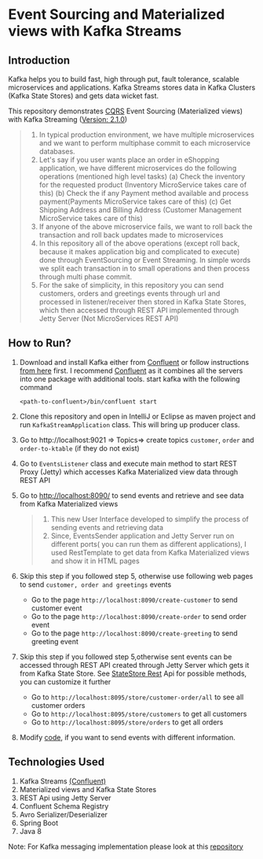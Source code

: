 # Event Sourcing and Materialized views with Kafka Streams

## Introduction
Kafka helps you to build fast, high through put, fault tolerance, scalable microservices and applications. Kafka Streams stores data in Kafka Clusters (Kafka State Stores) and gets data wicket fast. 

This repository demonstrates [CQRS](https://www.confluent.io/blog/event-sourcing-cqrs-stream-processing-apache-kafka-whats-connection/) Event Sourcing (Materialized views) with Kafka Streaming ([Version: 2.1.0](https://archive.apache.org/dist/kafka/2.1.0/RELEASE_NOTES.html))

> 1. In typical production environment, we have multiple microservices and we want to perform multiphase commit to each microservice databases. 
> 2. Let's say if you user wants place an order in eShopping application, we have different microservices do the following operations (mentioned high level tasks)
        (a) Check the inventory for the requested product (Inventory MicroService takes care of this) 
        (b) Check the if any Payment method available and process payment(Payments MicroService takes care of this) 
        (c) Get Shipping Address and Billing Address (Customer Management MicroService takes care of this)
> 3. If anyone of the above microservice fails, we want to roll back the transaction and roll back updates made to microservices
> 4. In this repository all of the above operations (except roll back, because it makes application big and complicated to execute) done through EventSourcing or Event Streaming. In simple words we split each transaction in to small operations and then process through multi phase commit. 
> 5. For the sake of simplicity, in this repository you can send customers, orders and greetings events through url and  processed in listener/receiver then stored in Kafka State Stores, which then accessed through REST API implemented through Jetty Server (Not MicroServices REST API)



## How to Run?
1. Download and install Kafka either from [Confluent](https://docs.confluent.io/current/installation/installing_cp.html#zip-and-tar-archives) or follow instructions [from here](https://www.tutorialspoint.com/apache_kafka/apache_kafka_installation_steps.htm) first. I recommend [Confluent](https://docs.confluent.io/current/installation/installing_cp.html#zip-and-tar-archives) as it combines all the servers into one package with additional tools.
   start kafka with the following command
    ```
    <path-to-confluent>/bin/confluent start
    ```
2. Clone this repository and open in IntelliJ or Eclipse as maven project and run `KafkaStreamApplication` class. This will bring up producer class.
3. Go to http://localhost:9021 => Topics=> create topics `customer`, `order` and `order-to-ktable` (if they do not exist)
4. Go to `EventsListener` class and execute main method to start REST Proxy (Jetty) which accesses Kafka Materialized view data through REST API
5. Go to [http://localhost:8090/](http://localhost:8090/) to send events and retrieve and see data from Kafka Materialized views
    > 1. This new User Interface developed to simplify the process of sending events and retrieving data
    > 2. Since, EventsSender application and Jetty Server run on different ports( you can run them as different applications), I used RestTemplate to get data from Kafka Materialized views and show it in HTML pages
    
5. Skip this step if you followed step 5, otherwise use following web pages to send `customer, order and greetings` events
    - Go to the page `http://localhost:8090/create-customer` to send customer event
    - Go to the page `http://localhost:8090/create-order` to send order event
    - Go to the page `http://localhost:8090/create-greeting` to send greeting event
6. Skip this step if you followed step 5,otherwise sent events can be accessed through REST API created through Jetty Server which gets it from Kafka State Store. See [StateStore Rest](https://github.com/pavankjadda/KafkaStream-CQRS-EventSourcing/blob/master/src/main/java/com/kafkastream/web/kafkarest/StateStoreRestService.java) Api for possible methods, you can customize it further
    - Go to `http://localhost:8095/store/customer-order/all` to see all customer orders
    - Go to `http://localhost:8095/store/customers` to get all customers
    - Go to `http://localhost:8095/store/orders` to get all orders
7. Modify [code](https://github.com/pavankjadda/KafkaStream-CQRS-EventSourcing/blob/master/src/main/java/com/kafkastream/web/EventsController.java), if you want to send events with different information.

## Technologies Used
1. Kafka Streams [(Confluent)](https://docs.confluent.io/current/platform.html)
2. Materialized views and Kafka State Stores
3. REST Api using Jetty Server
4. Confluent Schema Registry
5. Avro Serializer/Deserializer
6. Spring Boot
7. Java 8

Note: For Kafka messaging implementation please look at this [repository](https://github.com/pavankjadda/SpringCloudStream-Kafka)
